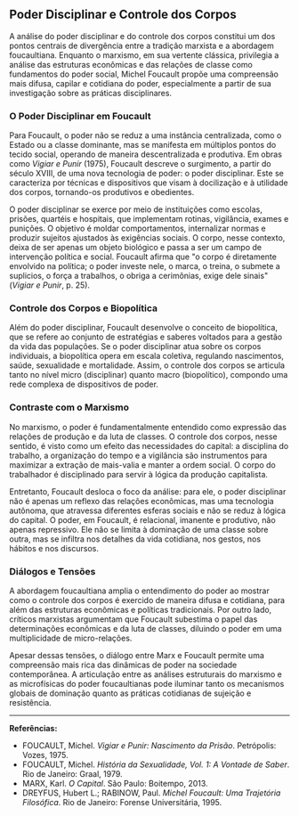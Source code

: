 
## Poder Disciplinar e Controle dos Corpos

A análise do poder disciplinar e do controle dos corpos constitui um dos pontos centrais de divergência entre a tradição marxista e a abordagem foucaultiana. Enquanto o marxismo, em sua vertente clássica, privilegia a análise das estruturas econômicas e das relações de classe como fundamentos do poder social, Michel Foucault propõe uma compreensão mais difusa, capilar e cotidiana do poder, especialmente a partir de sua investigação sobre as práticas disciplinares.

### O Poder Disciplinar em Foucault

Para Foucault, o poder não se reduz a uma instância centralizada, como o Estado ou a classe dominante, mas se manifesta em múltiplos pontos do tecido social, operando de maneira descentralizada e produtiva. Em obras como *Vigiar e Punir* (1975), Foucault descreve o surgimento, a partir do século XVIII, de uma nova tecnologia de poder: o poder disciplinar. Este se caracteriza por técnicas e dispositivos que visam à docilização e à utilidade dos corpos, tornando-os produtivos e obedientes.

O poder disciplinar se exerce por meio de instituições como escolas, prisões, quartéis e hospitais, que implementam rotinas, vigilância, exames e punições. O objetivo é moldar comportamentos, internalizar normas e produzir sujeitos ajustados às exigências sociais. O corpo, nesse contexto, deixa de ser apenas um objeto biológico e passa a ser um campo de intervenção política e social. Foucault afirma que "o corpo é diretamente envolvido na política; o poder investe nele, o marca, o treina, o submete a suplicios, o força a trabalhos, o obriga a cerimônias, exige dele sinais" (*Vigiar e Punir*, p. 25).

### Controle dos Corpos e Biopolítica

Além do poder disciplinar, Foucault desenvolve o conceito de biopolítica, que se refere ao conjunto de estratégias e saberes voltados para a gestão da vida das populações. Se o poder disciplinar atua sobre os corpos individuais, a biopolítica opera em escala coletiva, regulando nascimentos, saúde, sexualidade e mortalidade. Assim, o controle dos corpos se articula tanto no nível micro (disciplinar) quanto macro (biopolítico), compondo uma rede complexa de dispositivos de poder.

### Contraste com o Marxismo

No marxismo, o poder é fundamentalmente entendido como expressão das relações de produção e da luta de classes. O controle dos corpos, nesse sentido, é visto como um efeito das necessidades do capital: a disciplina do trabalho, a organização do tempo e a vigilância são instrumentos para maximizar a extração de mais-valia e manter a ordem social. O corpo do trabalhador é disciplinado para servir à lógica da produção capitalista.

Entretanto, Foucault desloca o foco da análise: para ele, o poder disciplinar não é apenas um reflexo das relações econômicas, mas uma tecnologia autônoma, que atravessa diferentes esferas sociais e não se reduz à lógica do capital. O poder, em Foucault, é relacional, imanente e produtivo, não apenas repressivo. Ele não se limita à dominação de uma classe sobre outra, mas se infiltra nos detalhes da vida cotidiana, nos gestos, nos hábitos e nos discursos.

### Diálogos e Tensões

A abordagem foucaultiana amplia o entendimento do poder ao mostrar como o controle dos corpos é exercido de maneira difusa e cotidiana, para além das estruturas econômicas e políticas tradicionais. Por outro lado, críticos marxistas argumentam que Foucault subestima o papel das determinações econômicas e da luta de classes, diluindo o poder em uma multiplicidade de micro-relações.

Apesar dessas tensões, o diálogo entre Marx e Foucault permite uma compreensão mais rica das dinâmicas de poder na sociedade contemporânea. A articulação entre as análises estruturais do marxismo e as microfísicas do poder foucaultianas pode iluminar tanto os mecanismos globais de dominação quanto as práticas cotidianas de sujeição e resistência.

___

**Referências:**

- FOUCAULT, Michel. *Vigiar e Punir: Nascimento da Prisão*. Petrópolis: Vozes, 1975.
- FOUCAULT, Michel. *História da Sexualidade, Vol. 1: A Vontade de Saber*. Rio de Janeiro: Graal, 1979.
- MARX, Karl. *O Capital*. São Paulo: Boitempo, 2013.
- DREYFUS, Hubert L.; RABINOW, Paul. *Michel Foucault: Uma Trajetória Filosófica*. Rio de Janeiro: Forense Universitária, 1995.
```
